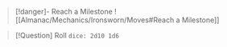 > [!danger]- Reach a Milestone 
> ![[Almanac/Mechanics/Ironsworn/Moves#Reach a Milestone]]

> [!Question] Roll
> `dice: 2d10 1d6`